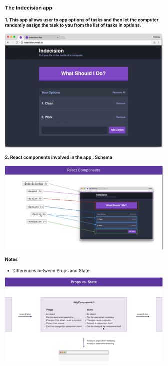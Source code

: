 ### The Indecision app 
#### 1. This app allows user to app options of tasks and then let the computer randomly assign the task to you from the list of tasks in options.


![alt txt](https://github.com/kshitijzutshi/React-study/blob/master/indecision-app/indecision-app.PNG)

#### 2. React components involved in the app : Schema

![alt txt](https://github.com/kshitijzutshi/React-study/blob/master/indecision-app/indecision-components.PNG)

#### Notes

- Differences between Props and State

![alt txt](https://github.com/kshitijzutshi/React-study/blob/master/indecision-app/PropsVsState.PNG)

